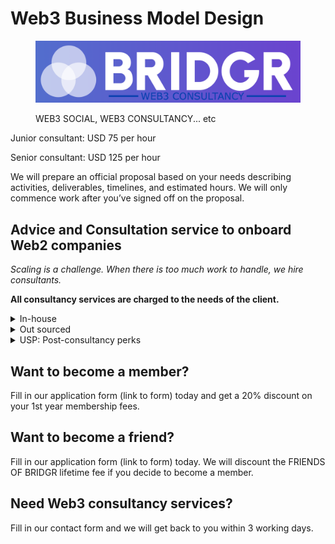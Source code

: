 # Web3 Business Model Design

<figure><img src="../../.gitbook/assets/bridgrlogo(11).png" alt=""><figcaption><p>WEB3 SOCIAL, WEB3 CONSULTANCY... etc</p></figcaption></figure>

Junior consultant: USD 75 per hour

Senior consultant: USD 125 per hour

We will prepare an official proposal based on your needs describing activities, deliverables, timelines, and estimated hours. We will only commence work after you’ve signed off on the proposal.&#x20;

## Advice and Consultation service to onboard Web2 companies

_Scaling is a challenge. When there is too much work to handle, we hire consultants._

**All consultancy services are charged to the needs of the client.**

<details>

<summary>In-house </summary>

All these services can be done in-house by BRIDGR.&#x20;

## NFTS:

* Which blockchain is best for your project (i.e. Ethereum/Flow/Solana/ Tezos)?
* Which marketplace to use for launch? (i.e. Opensea, Magic Eden, SuperRare or a Custom build)
* Amount of NFTS and pricing
* Methods of sale (auction, fixed price, a reserve etc)
* Adding Utility and Unlockable Content

## Web3:

* Consultancy on company/brand utilisation of the blockchain and Web3 technology
* Guidance and exploration of NFTs into your current business model
* Discovery and analysis for future revenue streams using Web3
* Expanding and developing your current Web3 offerings
* Marketing advice

## Exposure & Advertising:

* IRL events exposure (they pay towards sponsorship and get graphics)
* Collective social media exposure from worldwide Alpha Partners
* News article published and spread among alpha partners
* Twitter spaces & Discord AMAs.
* Influencers that align with the customer via Mad for NFTs

## Technical Services:

* Discord builds: Bots, security, layout & finding moderators. (chatters potentially too)
* Staking, Tokenomics & Web3 gaming consultation

</details>

<details>

<summary>Out sourced</summary>

## Technical Support&#x20;

Potentially done semi in-house by Jokong and Kolsas if the pay is good enough. Else subcontract.

* Smart Contract builds
* Smart Contract audit&#x20;
* Website build + Web3 Integration

<!---->

* ERC20 token creation and deployment
* ERC1155 Editions NFT contract creation and deployment
* ERC 721 NFT drops with full website integration

</details>

<details>

<summary>USP: Post-consultancy perks</summary>

All consultancy customers get onboarded as a "Friend of BRIDGR' for free.

The consultancy acts as a sales pipeline for the rest of BRIDGR's services, making conversion into a paid partner easier.

## WEB3 SOCIAL

## Network Access

## Community Access

## Metaverse & Game Integration

## Education

## Whitelists

## Legal

</details>

## Want to become a member?

Fill in our application form (link to form) today and get a 20% discount on your 1st year membership fees.

## Want to become a friend?

Fill in our application form (link to form) today. We will discount the FRIENDS OF BRIDGR lifetime fee if you decide to become a member.

## Need Web3 consultancy services?

Fill in our contact form and we will get back to you within 3 working days.
